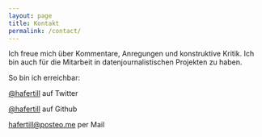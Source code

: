 ```yaml
---
layout: page
title: Kontakt
permalink: /contact/
---
```


Ich freue mich über Kommentare, Anregungen und konstruktive Kritik.
Ich bin auch für die Mitarbeit in datenjournalistischen Projekten zu haben.

So bin ich erreichbar:

<i class="fab fa-twitter"></i> [@hafertill](https://www.twitter.com/hafertill) auf Twitter

<i class="fab fa-github"></i> [@hafertill](https://github.com/hafertill) auf Github

<i class="far fa-envelope"></i> [hafertill@posteo.me](mailto:hafertill@posteo.me) per Mail
